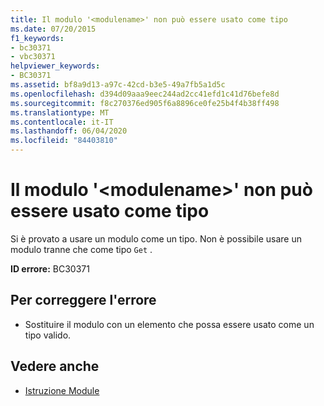 ```yaml
---
title: Il modulo '<modulename>' non può essere usato come tipo
ms.date: 07/20/2015
f1_keywords:
- bc30371
- vbc30371
helpviewer_keywords:
- BC30371
ms.assetid: bf8a9d13-a97c-42cd-b3e5-49a7fb5a1d5c
ms.openlocfilehash: d394d09aaa9eec244ad2cc41efd1c41d76befe8d
ms.sourcegitcommit: f8c270376ed905f6a8896ce0fe25b4f4b38ff498
ms.translationtype: MT
ms.contentlocale: it-IT
ms.lasthandoff: 06/04/2020
ms.locfileid: "84403810"
---
```

# <a name="module-modulename-cannot-be-used-as-a-type"></a>Il modulo '\<modulename>' non può essere usato come tipo
Si è provato a usare un modulo come un tipo. Non è possibile usare un modulo tranne che come tipo `Get` .  
  
 **ID errore:** BC30371  
  
## <a name="to-correct-this-error"></a>Per correggere l'errore  
  
- Sostituire il modulo con un elemento che possa essere usato come un tipo valido.  
  
## <a name="see-also"></a>Vedere anche

- [Istruzione Module](../language-reference/statements/module-statement.md)
